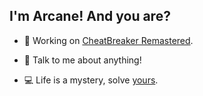 ## I'm Arcane! And you are?

- 🔭 Working on [CheatBreaker Remastered](https://oldcheatbreaker.com).

- 💬 Talk to me about anything!

- 💻 Life is a mystery, solve [yours](https://arcanecici.github.io).
